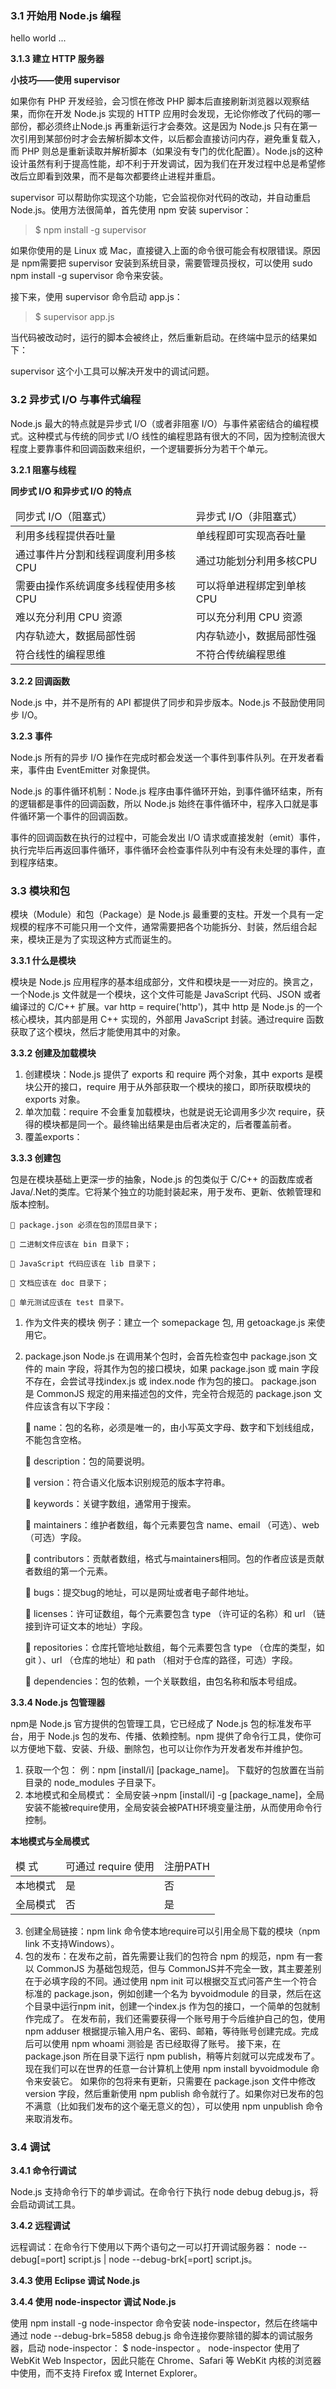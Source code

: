 <h3>3.1 开始用 Node.js 编程</h3>

hello world ...


<b>3.1.3 建立 HTTP 服务器</b>

<b>小技巧——使用 supervisor</b>

如果你有 PHP 开发经验，会习惯在修改 PHP 脚本后直接刷新浏览器以观察结果，而你在开发 Node.js 实现的 HTTP 应用时会发现，无论你修改了代码的哪一部份，都必须终止Node.js 再重新运行才会奏效。这是因为 Node.js 只有在第一次引用到某部份时才会去解析脚本文件，以后都会直接访问内存，避免重复载入，而 PHP 则总是重新读取并解析脚本（如果没有专门的优化配置）。Node.js的这种设计虽然有利于提高性能，却不利于开发调试，因为我们在开发过程中总是希望修改后立即看到效果，而不是每次都要终止进程并重启。

supervisor 可以帮助你实现这个功能，它会监视你对代码的改动，并自动重启 Node.js。使用方法很简单，首先使用 npm 安装 supervisor：

>$ npm install -g supervisor

如果你使用的是 Linux 或 Mac，直接键入上面的命令很可能会有权限错误。原因是 npm需要把 supervisor 安装到系统目录，需要管理员授权，可以使用 sudo npm install -g supervisor 命令来安装。

接下来，使用 supervisor 命令启动 app.js：

>$ supervisor app.js

当代码被改动时，运行的脚本会被终止，然后重新启动。在终端中显示的结果如下：

supervisor 这个小工具可以解决开发中的调试问题。


<h3>3.2 异步式 I/O 与事件式编程</h3>

Node.js 最大的特点就是异步式 I/O（或者非阻塞 I/O）与事件紧密结合的编程模式。这种模式与传统的同步式 I/O 线性的编程思路有很大的不同，因为控制流很大程度上要靠事件和回调函数来组织，一个逻辑要拆分为若干个单元。

<b>3.2.1 阻塞与线程</b>

<b>同步式 I/O 和异步式 I/O 的特点</b>

<table>
    <thead>
    <tr>
        <td>同步式 I/O（阻塞式）</td>
        <td>异步式 I/O（非阻塞式）</td>
    </tr>
    </thead>
    <tbody>
    <tr>
    	<td>利用多线程提供吞吐量</td>
    	<td>单线程即可实现高吞吐量</td>
	</tr>
	<tr>
		<td>通过事件片分割和线程调度利用多核CPU</td>
		<td>通过功能划分利用多核CPU</td>
	</tr>
	<tr>
		<td>需要由操作系统调度多线程使用多核 CPU</td>
		<td>可以将单进程绑定到单核 CPU</td>
	</tr>
	<tr>
		<td>难以充分利用 CPU 资源</td>
		<td>可以充分利用 CPU 资源</td>
	</tr>
	<tr>
		<td>内存轨迹大，数据局部性弱</td>
		<td>内存轨迹小，数据局部性强</td>
	</tr>
	<tr>
		<td>符合线性的编程思维</td>
		<td>不符合传统编程思维</td>
	</tr>
	</tbody>
</table>

<b>3.2.2 回调函数</b>

Node.js 中，并不是所有的 API 都提供了同步和异步版本。Node.js 不鼓励使用同步 I/O。

<b>3.2.3 事件</b>

Node.js 所有的异步 I/O 操作在完成时都会发送一个事件到事件队列。在开发者看来，事件由 EventEmitter 对象提供。

Node.js 的事件循环机制：Node.js 程序由事件循环开始，到事件循环结束，所有的逻辑都是事件的回调函数，所以 Node.js 始终在事件循环中，程序入口就是事件循环第一个事件的回调函数。

事件的回调函数在执行的过程中，可能会发出 I/O 请求或直接发射（emit）事件，执行完毕后再返回事件循环，事件循环会检查事件队列中有没有未处理的事件，直到程序结束。


<h3>3.3 模块和包</h3>

模块（Module）和包（Package）是 Node.js 最重要的支柱。开发一个具有一定规模的程序不可能只用一个文件，通常需要把各个功能拆分、封装，然后组合起来，模块正是为了实现这种方式而诞生的。

<b>3.3.1 什么是模块</b>

模块是 Node.js 应用程序的基本组成部分，文件和模块是一一对应的。换言之，一个Node.js 文件就是一个模块，这个文件可能是 JavaScript 代码、JSON 或者编译过的 C/C++ 扩展。var http = require('http')，其中 http 是 Node.js 的一个核心模块，其内部是用 C++ 实现的，外部用 JavaScript 封装。通过require 函数获取了这个模块，然后才能使用其中的对象。

<b>3.3.2 创建及加载模块</b>

1. 创建模块：Node.js 提供了 exports 和 require 两个对象，其中 exports 是模块公开的接口，require 用于从外部获取一个模块的接口，即所获取模块的 exports 对象。
2. 单次加载：require 不会重复加载模块，也就是说无论调用多少次 require，获得的模块都是同一个。最终输出结果是由后者决定的，后者覆盖前者。
3. 覆盖exports：

<b>3.3.3 创建包</b>

包是在模块基础上更深一步的抽象，Node.js 的包类似于 C/C++ 的函数库或者 Java/.Net的类库。它将某个独立的功能封装起来，用于发布、更新、依赖管理和版本控制。

	 package.json 必须在包的顶层目录下；

	 二进制文件应该在 bin 目录下；

	 JavaScript 代码应该在 lib 目录下；

	 文档应该在 doc 目录下；

	 单元测试应该在 test 目录下。

1. 作为文件夹的模块 例子：建立一个 somepackage 包, 用 getoackage.js 来使用它。
2. package.json Node.js 在调用某个包时，会首先检查包中 package.json 文件的 main 字段，将其作为包的接口模块，如果 package.json 或 main 字段不存在，会尝试寻找index.js 或 index.node 作为包的接口。
package.json 是 CommonJS 规定的用来描述包的文件，完全符合规范的 package.json 文件应该含有以下字段：

	 name：包的名称，必须是唯一的，由小写英文字母、数字和下划线组成，不能包含空格。

	 description：包的简要说明。

	 version：符合语义化版本识别规范的版本字符串。

	 keywords：关键字数组，通常用于搜索。

	 maintainers：维护者数组，每个元素要包含 name、email （可选）、web （可选）字段。

	 contributors：贡献者数组，格式与maintainers相同。包的作者应该是贡献者数组的第一个元素。

	 bugs：提交bug的地址，可以是网址或者电子邮件地址。

	 licenses：许可证数组，每个元素要包含 type （许可证的名称）和 url （链接到许可证文本的地址）字段。

	 repositories：仓库托管地址数组，每个元素要包含 type （仓库的类型，如 git ）、url （仓库的地址）和 path （相对于仓库的路径，可选）字段。

	 dependencies：包的依赖，一个关联数组，由包名称和版本号组成。 

<b>3.3.4 Node.js 包管理器</b>

npm是 Node.js 官方提供的包管理工具，它已经成了 Node.js 包的标准发布平台，用于 Node.js 包的发布、传播、依赖控制。npm 提供了命令行工具，使你可以方便地下载、安装、升级、删除包，也可以让你作为开发者发布并维护包。

1. 获取一个包： 例：npm [install/i] [package_name]。 下载好的包放置在当前目录的 node_modules 子目录下。
2. 本地模式和全局模式： 全局安装->npm [install/i] -g [package_name]，全局安装不能被require使用，全局安装会被PATH环境变量注册，从而使用命令行控制。

<b>本地模式与全局模式</b>

<table>
    <thead>
	    <tr>
	        <td>模 式</td>
	        <td>可通过 require 使用</td>
	        <td>注册PATH</td>
	    </tr>
    </thead>
    <tbody>
	    <tr>
	    	<td>本地模式</td>
	    	<td>是</td>
	    	<td>否</td>
		</tr>
		<tr>
	    	<td>全局模式</td>
	    	<td>否</td>
	    	<td>是</td>
		</tr>
	</tbody>
</table>

3. 创建全局链接：npm link 命令使本地require可以引用全局下载的模块（npm link 不支持Windows）。
4. 包的发布：在发布之前，首先需要让我们的包符合 npm 的规范，npm 有一套以 CommonJS 为基础包规范，但与 CommonJS并不完全一致，其主要差别在于必填字段的不同。通过使用 npm init 可以根据交互式问答产生一个符合标准的 package.json，例如创建一个名为 byvoidmodule 的目录，然后在这个目录中运行npm init，创建一个index.js 作为包的接口，一个简单的包就制作完成了。
在发布前，我们还需要获得一个账号用于今后维护自己的包，使用 npm adduser 根据提示输入用户名、密码、邮箱，等待账号创建完成。完成后可以使用 npm whoami 测验是	否已经取得了账号。
接下来，在 package.json 所在目录下运行 npm publish，稍等片刻就可以完成发布了。现在我们可以在世界的任意一台计算机上使用 npm install byvoidmodule 命令来安装它。
如果你的包将来有更新，只需要在 package.json 文件中修改 version 字段，然后重新使用 npm publish 命令就行了。如果你对已发布的包不满意（比如我们发布的这个毫无意义的包），可以使用 npm unpublish 命令来取消发布。


<h3>3.4 调试</h3>

<b>3.4.1 命令行调试</b>

Node.js 支持命令行下的单步调试。在命令行下执行 node debug debug.js，将会启动调试工具。

<b>3.4.2 远程调试</b>

远程调试：在命令行下使用以下两个语句之一可以打开调试服务器： node --debug[=port] script.js | node --debug-brk[=port] script.js。

<b>3.4.3 使用 Eclipse 调试 Node.js</b>

<b>3.4.4 使用 node-inspector 调试 Node.js</b>

使用 npm install -g node-inspector 命令安装 node-inspector，然后在终端中通过 node --debug-brk=5858 debug.js 命令连接你要除错的脚本的调试服务器，启动 node-inspector： $ node-inspector 。
node-inspector 使用了 WebKit Web Inspector，因此只能在 Chrome、Safari 等 WebKit 内核的浏览器中使用，而不支持 Firefox 或 Internet Explorer。

